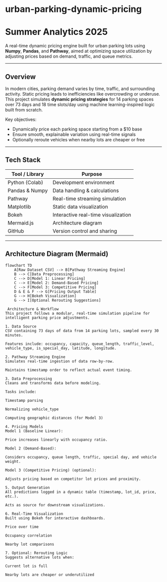 # urban-parking-dynamic-pricing

# Summer Analytics 2025

A real-time dynamic pricing engine built for urban parking lots using **Numpy**, **Pandas**, and **Pathway**, aimed at optimizing space utilization by adjusting prices based on demand, traffic, and queue metrics.

---

##  Overview

In modern cities, parking demand varies by time, traffic, and surrounding activity. Static pricing leads to inefficiencies like overcrowding or underuse. This project simulates **dynamic pricing strategies** for 14 parking spaces over 73 days and 18 time slots/day using machine learning-inspired logic built from scratch.

Key objectives:
- Dynamically price each parking space starting from a $10 base
- Ensure smooth, explainable variation using real-time signals
- Optionally reroute vehicles when nearby lots are cheaper or free

---

##  Tech Stack

| Tool / Library    | Purpose                            |
|-------------------|------------------------------------|
| Python (Colab)    | Development environment            |
| Pandas & Numpy    | Data handling & calculations       |
| Pathway           | Real-time streaming simulation     |
| Matplotlib        | Static data visualization          |
| Bokeh             | Interactive real-time visualization|
| Mermaid.js        | Architecture diagram               |
| GitHub            | Version control and sharing        |

---

##  Architecture Diagram (Mermaid)

```mermaid
flowchart TD
    A[Raw Dataset CSV] --> B[Pathway Streaming Engine]
    B --> C[Data Preprocessing]
    C --> D[Model 1: Linear Pricing]
    C --> E[Model 2: Demand-Based Pricing]
    C --> F[Model 3: Competitive Pricing]
    D & E & F --> G[Pricing Output Table]
    G --> H[Bokeh Visualization]
    G --> I[Optional Rerouting Suggestions]

 Architecture & Workflow
This project follows a modular, real-time simulation pipeline for intelligent parking price adjustments.

1. Data Source
CSV containing 73 days of data from 14 parking lots, sampled every 30 minutes.

Features include: occupancy, capacity, queue_length, traffic_level, vehicle_type, is_special_day, latitude, longitude.

2. Pathway Streaming Engine
Simulates real-time ingestion of data row-by-row.

Maintains timestamp order to reflect actual event timing.

3. Data Preprocessing
Cleans and transforms data before modeling.

Tasks include:

Timestamp parsing

Normalizing vehicle_type

Computing geographic distances (for Model 3)

4. Pricing Models
Model 1 (Baseline Linear):

Price increases linearly with occupancy ratio.

Model 2 (Demand-Based):

Considers occupancy, queue length, traffic, special day, and vehicle weight.

Model 3 (Competitive Pricing) (optional):

Adjusts pricing based on competitor lot prices and proximity.

5. Output Generation
All predictions logged in a dynamic table (timestamp, lot_id, price, etc.).

Acts as source for downstream visualizations.

6. Real-Time Visualization
Built using Bokeh for interactive dashboards.

Price over time

Occupancy correlation

Nearby lot comparisons

7. Optional: Rerouting Logic
Suggests alternative lots when:

Current lot is full

Nearby lots are cheaper or underutilized

